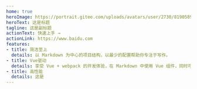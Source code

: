 ```yaml
---
home: true
heroImage: https://portrait.gitee.com/uploads/avatars/user/2730/8190589_guzi499_1602830711.png!avatar100
heroText: 这是标题
tagline: 这是副标题
actionText: 快速上手 →
actionLink: https://www.baidu.com
features:
- title: 简洁至上
  details: 以 Markdown 为中心的项目结构，以最少的配置帮助你专注于写作。
- title: Vue驱动
  details: 享受 Vue + webpack 的开发体验，在 Markdown 中使用 Vue 组件，同时可以使用 Vue 来开发自定义主题。
- title: 高性能
  details: 这是
---
```

